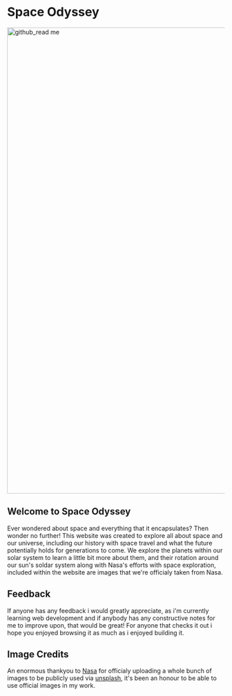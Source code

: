 # Space Odyssey 

<img width="1920" height="1080" alt="github_read me" src="https://github.com/user-attachments/assets/cfbc4801-3e3a-4efe-8c85-cebd49e819d3" />


## Welcome to Space Odyssey

Ever wondered about space and everything that it encapsulates? Then wonder no further! This website was created to explore all about space and our universe, including our history with space travel and what the future potentially holds for generations to come. We explore the planets within our solar system to learn a little bit more about them, and their rotation around our sun's soldar system along with Nasa's efforts with space exploration, included within the website are images that we're officialy taken from Nasa.

## Feedback 

If anyone has any feedback i would greatly appreciate, as i'm currently learning web development and if anybody has any constructive notes for me to improve upon, that would be great! For anyone that checks it out i hope you enjoyed browsing it as much as i enjoyed building it.

## Image Credits 

An enormous thankyou to [Nasa](https://unsplash.com/@nasa) for officialy uploading a whole bunch of images to be publicly used via [unsplash](https://unsplash.com/), it's been an honour to be able to use official images in my work.
